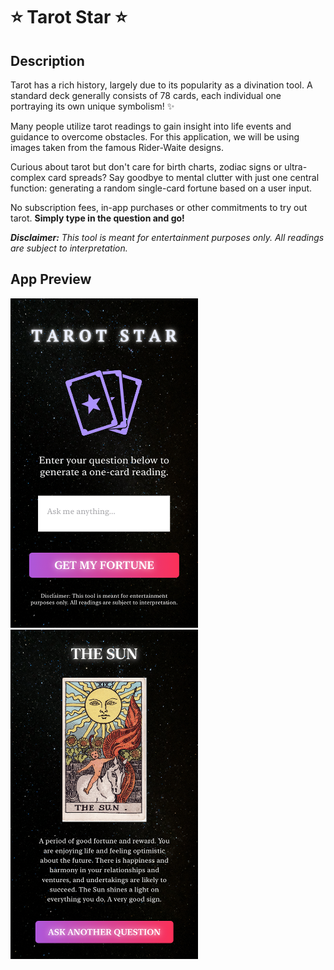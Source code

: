 # ⭐ Tarot Star ⭐

## Description

Tarot has a rich history, largely due to its popularity as a divination tool. A standard deck generally consists of 78 cards, each individual one portraying its own unique symbolism! ✨

Many people utilize tarot readings to gain insight into life events and guidance to overcome obstacles. For this application, we will be using images taken from the famous Rider-Waite designs.

Curious about tarot but don't care for birth charts, zodiac signs or ultra-complex card spreads? Say goodbye to mental clutter with just one central function: generating a random single-card fortune based on a user input.

No subscription fees, in-app purchases or other commitments to try out tarot. **Simply type in the question and go!**

***Disclaimer:*** *This tool is meant for entertainment purposes only. All readings are subject to interpretation.*

## App Preview

<img src="/preview1.png" width="300"> <img src="/preview2.png" width="300">
